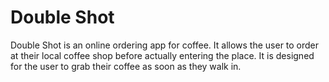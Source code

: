 <!-- <img src="public/img/logo1.png" /> -->

# Double Shot

Double Shot is an online ordering app for coffee. It allows the user to order at their local coffee shop before actually entering the place. It is designed for the user to grab their coffee as soon as they walk in.
